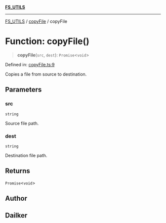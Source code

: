 [**FS_UTILS**](../../README.md)

***

[FS_UTILS](../../README.md) / [copyFile](../README.md) / copyFile

# Function: copyFile()

> **copyFile**(`src`, `dest`): `Promise`\<`void`\>

Defined in: [copyFile.ts:9](https://github.com/dailker/everyutil/blob/7c30ec40bbb398255a9be572db0a537e8bcb9c11/src/fs/copyFile.ts#L9)

Copies a file from source to destination.

## Parameters

### src

`string`

Source file path.

### dest

`string`

Destination file path.

## Returns

`Promise`\<`void`\>

## Author

## Dailker
